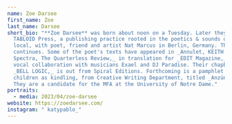 ```yaml
---
name: Zoe Darsee
first_name: Zoe
last_name: Darsee
short_bio: "**Zoe Darsee** was born about noon on a Tuesday. Later they founded
  TABLOID Press, a publishing practice rooted in the poetics & sounds of the
  local, with poet, friend and artist Nat Marcus in Berlin, Germany. This work
  continues. Some of the poet's texts have appeared in _Annulet, KEITH LLC,
  Spectra, The Quarterless Review,_ in translation for _EDIT Magazine,_ and in
  vocal collaboration with musicians Exael and DJ Paradise. Their chapbook,
  _BELL LOGIC,_ is out from Spiral Editions. Forthcoming is a pamphlet on
  children as kindling, from Creative Writing Department, titled _Anzündkind._
  They are a candidate for the MFA at the University of Notre Dame."
portraits:
  - media: 2023/04/zoe-darsee
website: https://zoedarsee.com/
instagram: " katypablo_"
---
```

